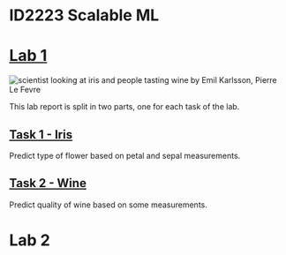 # ID2223 Scalable ML

# [Lab 1](lab1/README.md)
![scientist looking at iris and people tasting wine](lab1/assets/lab1.png)
by Emil Karlsson, Pierre Le Fevre

This lab report is split in two parts, one for each task of the lab.

## [Task 1 - Iris](lab1/task1/README.md)
Predict type of flower based on petal and sepal measurements.

## [Task 2 - Wine](lab1/task2/README.md)
Predict quality of wine based on some measurements.

# Lab 2
